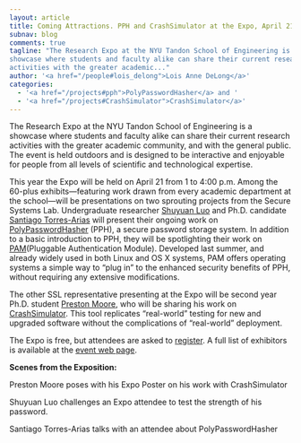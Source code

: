 ```yaml
---
layout: article
title: Coming Attractions. PPH and CrashSimulator at the Expo, April 21
subnav: blog
comments: true
tagline: "The Research Expo at the NYU Tandon School of Engineering is a
showcase where students and faculty alike can share their current research
activities with the greater academic..."
author: '<a href="/people#lois_delong">Lois Anne DeLong</a>'
categories:
  - '<a href="/projects#pph">PolyPasswordHasher</a> and '
  - '<a href="/projects#CrashSimulator">CrashSimulator</a>'
---  
```


The Research Expo at the NYU Tandon School of Engineering is a showcase where
students and faculty alike can share their current research activities with
the greater academic community, and with the general public. The event is
held outdoors and is designed to be interactive and enjoyable for people
from all levels of scientific and technological expertise.

This year the Expo will be held on April 21 from 1 to 4:00 p.m.
Among the 60-plus exhibits—featuring work drawn from every academic department
at the school—will be presentations on two sprouting projects from the
Secure Systems Lab. Undergraduate researcher <a href="/people#lolaly_luo">Shuyuan Luo</a>
and Ph.D. candidate
<a href="/people#santiago_torres">Santiago Torres-Arias</a> will present their
ongoing work on [PolyPasswordHasher](https://polypasswordhasher.github.io/PolyPasswordHasher/)
(PPH), a secure password storage system. In addition to a basic introduction
to PPH, they will be spotlighting their work on
[PAM](https://github.com/LolalyLuo/PolyPasswordHasher/tree/PPHPAMModule)(Pluggable
Authentication Module). Developed last summer, and already widely used
in both Linux and OS X systems, PAM offers operating systems a
simple way to “plug in” to the enhanced security benefits of PPH,
without requiring any extensive modifications.

The other SSL representative presenting at the Expo will be second year Ph.D.
student <a href="/people#preston_moore">Preston Moore</a>, who will be sharing
his work on <a href="/projects#CrashSimulator">CrashSimulator</a>.
This tool replicates “real-world” testing for new and upgraded software
without the complications of “real-world” deployment.

The Expo is free, but attendees are asked to [register](https://www.eventbrite.com/e/2017-nyu-tandon-school-of-engineering-research-expo-general-public-viewing-registration-33122091066).
A full list of exhibitors is available at the [event web page](http://engineering.nyu.edu/events/2017/04/21/2017-nyu-tandon-school-engineering-research-expo).

**Scenes from the Exposition:**

Preston Moore poses with his Expo Poster on his work with CrashSimulator

Shuyuan Luo challenges an Expo attendee to test the strength of his password.

Santiago Torres-Arias talks with an attendee about PolyPasswordHasher




